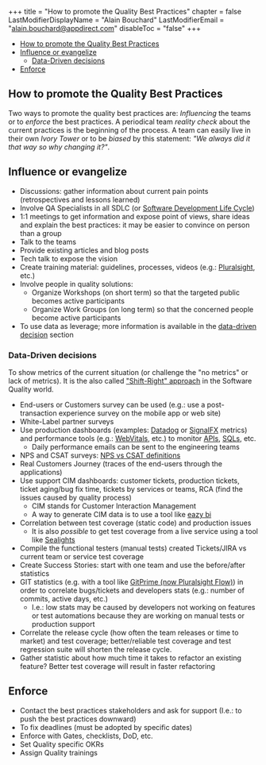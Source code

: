 +++
title = "How to promote the Quality Best Practices"
chapter = false
LastModifierDisplayName = "Alain Bouchard"
LastModifierEmail = "alain.bouchard@appdirect.com"
disableToc = "false"
+++

- [How to promote the Quality Best Practices](#how-to-promote-the-quality-best-practices)
- [Influence or evangelize](#influence-or-evangelize)
  - [Data-Driven decisions](#data-driven-decisions)
- [Enforce](#enforce)

## How to promote the Quality Best Practices

Two ways to promote the quality best practices are: *Influencing* the teams or to *enforce* the best practices. A periodical team *reality check* about the current practices is the beginning of the process. A team can easily live in their own *Ivory Tower* or to be *biased* by this statement: *"We always did it that way so why changing it?"*.

## Influence or evangelize

- Discussions: gather information about current pain points (retrospectives and lessons learned)
- Involve QA Specialists in all SDLC (or [Software Development Life Cycle](https://www.tutorialspoint.com/sdlc/sdlc_overview.htm))
- 1:1 meetings to get information and expose point of views, share ideas and explain the best practices: it may be easier to convince on person than a group
- Talk to the teams
- Provide existing articles and blog posts
- Tech talk to expose the vision
- Create training material: guidelines, processes, videos (e.g.: [Pluralsight](https://www.pluralsight.com/), etc.)
- Involve people in quality solutions:
  - Organize Workshops (on short term) so that the targeted public becomes active participants
  - Organize Work Groups (on long term) so that the concerned people become active participants
- To use data as leverage; more information is available in the [data-driven decision](#data-driven-decisions) section

### Data-Driven decisions

To show metrics of the current situation (or challenge the "no metrics" or lack of metrics).  It is the also called ["Shift-Right" approach](https://github.com/AlainBouchard/testing-vision#shift-right-approach) in the Software Quality world.

- End-users or Customers survey can be used (e.g.: use a post-transaction experience survey on the mobile app or web site)
- White-Label partner surveys
- Use production dashboards (examples: [Datadog](https://www.datadoghq.com/) or [SignalFX](https://www.splunk.com/en_us/investor-relations/acquisitions/signalfx.html) metrics) and performance tools (e.g.: [WebVitals](https://web.dev/vitals/), etc.) to monitor [APIs](https://www.datadoghq.com/blog/monitor-api-performance-with-runscope-and-datadog/), [SQLs](https://www.datadoghq.com/blog/sql-server-performance/), etc.
  - Daily performance emails can be sent to the engineering teams
- NPS and CSAT surveys: [NPS vs CSAT definitions](https://www.questionpro.com/cx/csat/nps-vs-csat.html)
- Real Customers Journey (traces of the end-users through the applications)
- Use support CIM dashboards: customer tickets, production tickets, ticket aging/bug fix time, tickets by services or teams, RCA (find the issues caused by quality process)
  - CIM stands for Customer Interaction Management
  - A way to generate CIM data is to use a tool like [eazy bi](https://eazybi.com/features)
- Correlation between test coverage (static code) and production issues
  - It is also *possible* to get test coverage from a live service using a tool like [Sealights](https://www.sealights.io)
- Compile the functional testers (manual tests) created Tickets/JIRA vs current team or service test coverage
- Create Success Stories: start with one team and use the before/after statistics
- GIT statistics (e.g. with a tool like [GitPrime (now Pluralsight Flow)](https://www.pluralsight.com/product/flow)) in order to correlate bugs/tickets and developers stats (e.g.: number of commits, active days, etc.)
  - I.e.: low stats may be caused by developers not working on features or test automations because they are working on manual tests or production support
- Correlate the release cycle (how often the team releases or time to market) and test coverage; better/reliable test coverage and test regression suite will shorten the release cycle.
- Gather statistic about how much time it takes to refactor an existing feature?  Better test coverage will result in faster refactoring

## Enforce

- Contact the best practices stakeholders and ask for support (I.e.: to push the best practices downward)
- To fix deadlines (must be adopted by specific dates)
- Enforce with Gates, checklists, DoD, etc.
- Set Quality specific OKRs
- Assign Quality trainings
